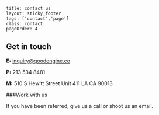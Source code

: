 ```
title: contact us
layout: sticky_footer
tags: ['contact','page']
class: contact
pageOrder: 4
```

## Get in touch
**E:** <a href="mailto:inquiry@goodengine.co">inquiry@goodengine.co</a>

**P:** 213 534 8481

**M:** 510 S Hewitt Street Unit 411 LA CA 90013

###Work with us

If you have been referred, give us a call or shoot us an email. 

<!-- or fill out the form. Otherwise, fill out the form please. -->


